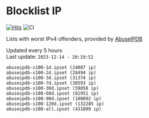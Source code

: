 # Blocklist IP

[![Hits](https://hits.seeyoufarm.com/api/count/incr/badge.svg?url=https%3A%2F%2Fgithub.com%2Fborestad%2Fblocklist-ip%2F&count_bg=%2379C83D&title_bg=%23555555&icon=&icon_color=%23E7E7E7&title=hits&edge_flat=false)](https://hits.seeyoufarm.com)  ![CI](https://img.shields.io/github/workflow/status/borestad/blocklist-ip/CI?style=flat-square)

Lists with worst IPv4 offenders, provided by [AbuseIPDB](https://www.abuseipdb.com/)

<!-- FOOTER-PLACEHOLDER -->
Updated every 5 hours<br>
Last update: `2023-12-14 - 20:19:52`
```
abuseipdb-s100-1d.ipset (24087 ip)
abuseipdb-s100-2d.ipset (28494 ip)
abuseipdb-s100-3d.ipset (31374 ip)
abuseipdb-s100-7d.ipset (38593 ip)
abuseipdb-s100-30d.ipset (59858 ip)
abuseipdb-s100-60d.ipset (81951 ip)
abuseipdb-s100-90d.ipset (108092 ip)
abuseipdb-s100-120d.ipset (132285 ip)
abuseipdb-s100-all.ipset (431899 ip)
```
